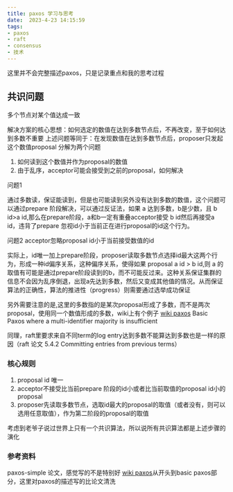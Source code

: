 ```yaml
---
title: paxos 学习与思考
date:  2023-4-23 14:15:59
tags:
- paxos
- raft
- consensus
- 技术
---
```


这里并不会完整描述paxos，只是记录重点和我的思考过程

## 共识问题

多个节点对某个值达成一致

解决方案的核心思想：如何选定的数值在达到多数节点后，不再改变，至于如何达到多数不重要
上述问题等同于：在发现数值在达到多数节点后，proposer只发起这个数值proposal
分解为两个问题

1. 如何读到这个数值并作为proposal的数值
2. 由于乱序，acceptor可能会接受到之前的proposal，如何解决

问题1

通过多数读，保证能读到，但是也可能读到另外没有达到多数的数值，这个问题可以通过prepare 阶段解决，可以通过反证法，如果 a 达到多数，b是少数，且 b id>a id,那么在prepare阶段，a和b一定有重叠acceptor接受 b id然后再接受a id，违背了prepare 忽视id小于当前正在进行proposal的id这个行为。

问题2
acceptor忽略proposal id小于当前接受数值的id

实际上，id唯一加上prepare阶段，proposer读取多数节点选择id最大这两个行为，形成一种id偏序关系，这种偏序关系，使得如果 proposal a id > b id,则 a 的取值有可能是通过prepare阶段读到的b，而不可能反过来。这种关系保证集群的信息不会因为乱序倒退，出现a先达到多数，然后又变成其他值的情况。从而保证算法的正确性，算法的推进性（progress）则需要通过选举成功保证

另外需要注意的是,这里的多数指的是某次proposal形成了多数，而不是两次proposal，使用同一个数值形成的多数，wiki上有个例子 [wiki paxos](https://en.wikipedia.org/wiki/Paxos_(computer_science)#Basic_Paxos) Basic Paxos where a multi-identifier majority is insufficient

同理，raft里要求来自不同term的log entry达到多数不能算达到多数也是一样的原因（raft 论文 5.4.2 Committing entries from previous terms）

### 核心规则

1. proposal id 唯一
2. acceptor不接受比当前prepare 阶段的id小或者比当前取值的proposal id小的proposal
3. proposer先读取多数节点，选取id最大的proposal的取值（或者没有，则可以选用任意取值），作为第二阶段的proposal的取值

考虑到老爷子说过世界上只有一个共识算法，所以说所有共识算法都是上述步骤的演化

### 参考资料

paxos-simple 论文，感觉写的不是特别好
[wiki paxos]( https://en.wikipedia.org/wiki/Paxos_(computer_science))从开头到basic paxos部分，这里对paxos的描述写的比论文清洗
